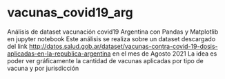 # vacunas_covid19_arg
Análisis de dataset vacunación covid19 Argentina con Pandas y Matplotlib en jupyter notebook
Este análisis se realiza sobre un dataset descargado del link http://datos.salud.gob.ar/dataset/vacunas-contra-covid-19-dosis-aplicadas-en-la-republica-argentina en el mes de Agosto 2021
La idea es poder ver gráficamente la cantidad de vacunas aplicadas por tipo de vacuna y por jurisdicción
